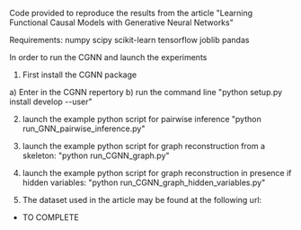 Code provided to reproduce the results from the article "Learning Functional Causal Models with Generative Neural Networks"

Requirements:
numpy
scipy
scikit-learn
tensorflow
joblib
pandas

In order to run the CGNN and launch the experiments
1) First install the CGNN package

a) Enter in the CGNN repertory
b) run the command line "python setup.py install develop --user"

2) launch the example python script for pairwise inference
"python run_GNN_pairwise_inference.py"

3) launch the example python script for graph reconstruction from a skeleton:
"python run_CGNN_graph.py"

4) launch the example python script for graph reconstruction in presence if hidden variables:
"python run_CGNN_graph_hidden_variables.py"

5) The dataset used in the article may be found at the following url:
- TO COMPLETE

